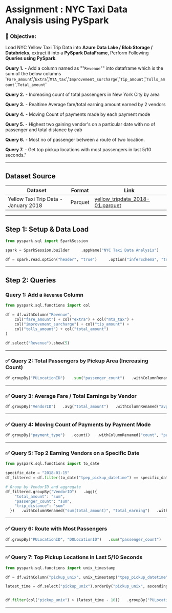 
# Assignment : NYC Taxi Data Analysis using PySpark

### 🔹 Objective:
Load NYC Yellow Taxi Trip Data into **Azure Data Lake / Blob Storage / Databricks**, extract it into a **PySpark DataFrame**, Perform Following **Queries using PySpark**. 

**Query 1.** - Add a column named as ""`Revenue`"" into dataframe which is the sum of the below columns '`Fare_amount`','`Extra`','`MTA_tax`','`Improvement_surcharge`','`Tip_amount`','`Tolls_amount`','`Total_amount`' 

**Query 2.** - Increasing count of total passengers in New York City by area 

**Query 3.** - Realtime Average fare/total earning amount earned by 2 vendors 

**Query 4.** - Moving Count of payments made by each payment mode 

**Query 5.** - Highest two gaining vendor's on a particular date with no of passenger and total distance by cab 

**Query 6.** - Most no of passenger between a route of two location. 

**Query 7.** - Get top pickup locations with most passengers in last 5/10 seconds."


---

##  Dataset Source

| Dataset | Format | Link |
|--------|--------|------|
| Yellow Taxi Trip Data - January 2018 | Parquet | [yellow_tripdata_2018-01.parquet](https://d37ci6vzurychx.cloudfront.net/trip-data/yellow_tripdata_2018-01.parquet) |

---

##  Step 1: Setup & Data Load

```python
from pyspark.sql import SparkSession

spark = SparkSession.builder     .appName("NYC Taxi Data Analysis")     .getOrCreate()

df = spark.read.option("header", "true")     .option("inferSchema", "true")     .parquet("/mnt/nyc-taxi/yellow_tripdata_2018-01.parquet")
```

---

##  Step 2: Queries

###  Query 1: Add a `Revenue` Column

```python
from pyspark.sql.functions import col

df = df.withColumn("Revenue", 
    col("fare_amount") + col("extra") + col("mta_tax") +
    col("improvement_surcharge") + col("tip_amount") +
    col("tolls_amount") + col("total_amount")
)

df.select("Revenue").show(5)
```

---

### ✅ Query 2: Total Passengers by Pickup Area (Increasing Count)

```python
df.groupBy("PULocationID")   .sum("passenger_count")   .withColumnRenamed("sum(passenger_count)", "total_passengers")   .orderBy("total_passengers", ascending=False)   .show()
```

---

### ✅ Query 3: Average Fare / Total Earnings by Vendor

```python
df.groupBy("VendorID")   .avg("total_amount")   .withColumnRenamed("avg(total_amount)", "average_earning")   .show()
```

---

### ✅ Query 4: Moving Count of Payments by Payment Mode

```python
df.groupBy("payment_type")   .count()   .withColumnRenamed("count", "payment_count")   .orderBy("payment_count", ascending=False)   .show()
```

---

### ✅ Query 5: Top 2 Earning Vendors on a Specific Date

```python
from pyspark.sql.functions import to_date

specific_date = "2018-01-15"
df_filtered = df.filter(to_date("tpep_pickup_datetime") == specific_date)

# Group by VendorID and aggregate
df_filtered.groupBy("VendorID")   .agg({
    "total_amount": "sum",
    "passenger_count": "sum",
    "trip_distance": "sum"
  })   .withColumnRenamed("sum(total_amount)", "total_earning")   .withColumnRenamed("sum(passenger_count)", "total_passengers")   .withColumnRenamed("sum(trip_distance)", "total_distance")   .orderBy("total_earning", ascending=False)   .show(2)
```

---

### ✅ Query 6: Route with Most Passengers

```python
df.groupBy("PULocationID", "DOLocationID")   .sum("passenger_count")   .withColumnRenamed("sum(passenger_count)", "total_passengers")   .orderBy("total_passengers", ascending=False)   .show(1)
```

---

### ✅ Query 7: Top Pickup Locations in Last 5/10 Seconds

```python
from pyspark.sql.functions import unix_timestamp

df = df.withColumn("pickup_unix", unix_timestamp("tpep_pickup_datetime"))

latest_time = df.select("pickup_unix").orderBy("pickup_unix", ascending=False).first()[0]


df.filter(col("pickup_unix") > (latest_time - 10))   .groupBy("PULocationID")   .sum("passenger_count")   .withColumnRenamed("sum(passenger_count)", "total_passengers")   .orderBy("total_passengers", ascending=False)   .show()
```

---



